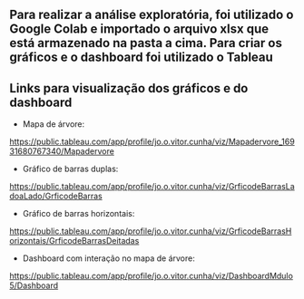## Para realizar a análise exploratória, foi utilizado o Google Colab e importado o arquivo xlsx que está armazenado na pasta a cima. Para criar os gráficos e o dashboard foi utilizado o Tableau


## Links para visualização dos gráficos e do dashboard

- Mapa de árvore: 

https://public.tableau.com/app/profile/jo.o.vitor.cunha/viz/Mapadervore_16931680767340/Mapadervore

- Gráfico de barras duplas:

https://public.tableau.com/app/profile/jo.o.vitor.cunha/viz/GrficodeBarrasLadoaLado/GrficodeBarras

- Gráfico de barras horizontais:

https://public.tableau.com/app/profile/jo.o.vitor.cunha/viz/GrficodeBarrasHorizontais/GrficodeBarrasDeitadas

- Dashboard com interação no mapa de árvore:

https://public.tableau.com/app/profile/jo.o.vitor.cunha/viz/DashboardMdulo5/Dashboard